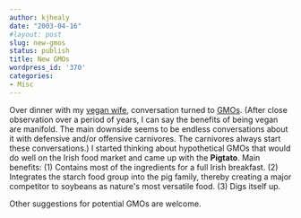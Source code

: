 ```yaml
---
author: kjhealy
date: "2003-04-16"
#layout: post
slug: new-gmos
status: publish
title: New GMOs
wordpress_id: '370'
categories:
- Misc
---
```


Over dinner with my [vegan wife](http://www.u.arizona.edu/~lapaul), conversation turned to [GMOs](http://iml.jou.ufl.edu/projects/Spring01/Denlinger/plain.html). (After close observation over a period of years, I can say the benefits of being vegan are manifold. The main downside seems to be endless conversations about it with defensive and/or offensive carnivores. The carnivores always start these conversations.) I started thinking about hypothetical GMOs that would do well on the Irish food market and came up with the **Pigtato**. Main benefits: (1) Contains most of the ingredients for a full Irish breakfast. (2) Integrates the starch food group into the pig family, thereby creating a major competitor to soybeans as nature's most versatile food. (3) Digs itself up.

Other suggestions for potential GMOs are welcome.
